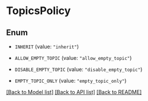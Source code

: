 # TopicsPolicy

## Enum


* `INHERIT` (value: `"inherit"`)

* `ALLOW_EMPTY_TOPIC` (value: `"allow_empty_topic"`)

* `DISABLE_EMPTY_TOPIC` (value: `"disable_empty_topic"`)

* `EMPTY_TOPIC_ONLY` (value: `"empty_topic_only"`)


[[Back to Model list]](../README.md#documentation-for-models) [[Back to API list]](../README.md#documentation-for-api-endpoints) [[Back to README]](../README.md)


